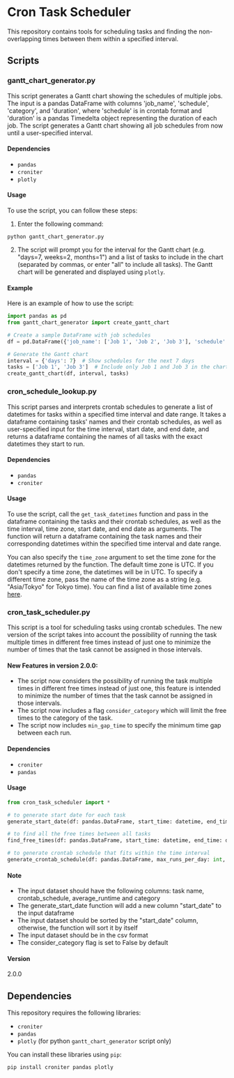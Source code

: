 # Cron Task Scheduler

This repository contains tools for scheduling tasks and finding the non-overlapping times between them within a specified interval.

## Scripts

### gantt_chart_generator.py

This script generates a Gantt chart showing the schedules of multiple jobs. The input is a pandas DataFrame with columns 'job_name', 'schedule', 'category', and 'duration', where 'schedule' is in crontab format and 'duration' is a pandas Timedelta object representing the duration of each job. The script generates a Gantt chart showing all job schedules from now until a user-specified interval.

#### Dependencies

- `pandas`
- `croniter`
- `plotly`

#### Usage

To use the script, you can follow these steps:

1. Enter the following command:
```
python gantt_chart_generator.py
```

2. The script will prompt you for the interval for the Gantt chart (e.g. "days=7, weeks=2, months=1") and a list of tasks to include in the chart (separated by commas, or enter "all" to include all tasks). The Gantt chart will be generated and displayed using `plotly`.

#### Example

Here is an example of how to use the script:
```python
import pandas as pd
from gantt_chart_generator import create_gantt_chart

# Create a sample DataFrame with job schedules
df = pd.DataFrame({'job_name': ['Job 1', 'Job 2', 'Job 3'], 'schedule': ['0 0 * * *', '0 0 * * 1', '0 0 * * 2'], 'category': ['category1', 'category1', 'category2'],'duration': [pd.Timedelta(minutes=60), pd.Timedelta(minutes=30), pd.Timedelta(minutes=45)]})

# Generate the Gantt chart
interval = {'days': 7}  # Show schedules for the next 7 days
tasks = ['Job 1', 'Job 3']  # Include only Job 1 and Job 3 in the chart
create_gantt_chart(df, interval, tasks)
```

### cron_schedule_lookup.py

This script parses and interprets crontab schedules to generate a list of datetimes for tasks within a specified time interval and date range. It takes a dataframe containing tasks' names and their crontab schedules, as well as user-specified input for the time interval, start date, and end date, and returns a dataframe containing the names of all tasks with the exact datetimes they start to run.

#### Dependencies

- `pandas`
- `croniter`

#### Usage

To use the script, call the `get_task_datetimes` function and pass in the dataframe containing the tasks and their crontab schedules, as well as the time interval, time zone, start date, and end date as arguments. The function will return a dataframe containing the task names and their corresponding datetimes within the specified time interval and date range.

You can also specify the `time_zone` argument to set the time zone for the datetimes returned by the function. The default time zone is UTC. If you don't specify a time zone, the datetimes will be in UTC. To specify a different time zone, pass the name of the time zone as a string (e.g. "Asia/Tokyo" for Tokyo time). You can find a list of available time zones [here](https://en.wikipedia.org/wiki/List_of_tz_database_time_zones).

### cron_task_scheduler.py

This script is a tool for scheduling tasks using crontab schedules. The new version of the script takes into account the possibility of running the task multiple times in different free times instead of just one to minimize the number of times that the task cannot be assigned in those intervals.

#### New Features in version 2.0.0:

- The script now considers the possibility of running the task multiple times in different free times instead of just one, this feature is intended to minimize the number of times that the task cannot be assigned in those intervals.
- The script now includes a flag `consider_category` which will limit the free times to the category of the task.
- The script now includes `min_gap_time` to specify the minimum time gap between each run.

#### Dependencies

- `croniter`
- `pandas`

#### Usage

```python
from cron_task_scheduler import *

# to generate start date for each task
generate_start_date(df: pandas.DataFrame, start_time: datetime, end_time: datetime)

# to find all the free times between all tasks 
find_free_times(df: pandas.DataFrame, start_time: datetime, end_time: datetime, consider_category = False)

# to generate crontab schedule that fits within the time interval
generate_crontab_schedule(df: pandas.DataFrame, max_runs_per_day: int, min_hours_gap: int, average_runtime: datetime.timedelta)
```

#### Note

- The input dataset should have the following columns: task name, crontab_schedule, average_runtime and category
- The generate_start_date function will add a new column "start_date" to the input dataframe
- The input dataset should be sorted by the "start_date" column, otherwise, the function will sort it by itself
- The input dataset should be in the csv format
- The consider_category flag is set to False by default


#### Version

2.0.0

## Dependencies

This repository requires the following libraries:
- `croniter`
- `pandas`
- `plotly` (for python `gantt_chart_generator` script only)

You can install these libraries using `pip`:
```
pip install croniter pandas plotly
```
